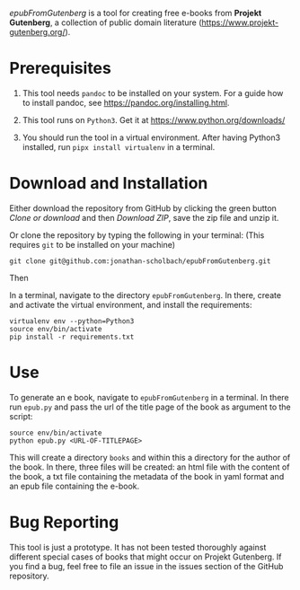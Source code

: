 _epubFromGutenberg_ is a tool for creating free e-books from __Projekt Gutenberg__, a collection of public domain literature (https://www.projekt-gutenberg.org/).

# Prerequisites

1. This tool needs `pandoc` to be installed on your system. For a guide how to install pandoc, see https://pandoc.org/installing.html.

2. This tool runs on `Python3`. Get it at https://www.python.org/downloads/

3. You should run the tool in a virtual environment. After having Python3 installed, run `pipx install virtualenv` in a terminal.


# Download and Installation

Either download the repository from GitHub by clicking the green button _Clone or download_ and then _Download ZIP_, save the zip file and unzip it.

Or clone the repository by typing the following in your terminal: (This requires `git` to be installed on your machine)

```
git clone git@github.com:jonathan-scholbach/epubFromGutenberg.git
```

Then

In a terminal, navigate to the directory `epubFromGutenberg`. In there, create and activate the virtual environment, and install the requirements:

```
virtualenv env --python=Python3
source env/bin/activate
pip install -r requirements.txt
```

# Use

To generate an e book, navigate to `epubFromGutenberg` in a terminal. In there run `epub.py` and pass the url of the title page of the book as argument to the script:

```
source env/bin/activate
python epub.py <URL-OF-TITLEPAGE>
```

This will create a directory `books` and within this a directory for the author of the book. In there, three files will be created: an html file with the content of the book, a txt file containing the metadata of the book in yaml format and an epub file containing the e-book.


# Bug Reporting

This tool is just a prototype. It has not been tested thoroughly against different special cases of books that might occur on Projekt Gutenberg. If you find a bug, feel free to file an issue in the issues section of the GitHub repository.
